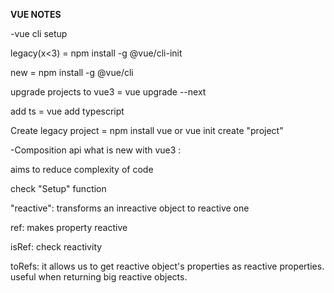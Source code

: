 **VUE NOTES**

-vue cli setup

legacy(x<3)					= npm install -g @vue/cli-init

new							= npm install -g @vue/cli

upgrade projects to vue3	= vue upgrade --next

add ts 						= vue add typescript

Create legacy project       = npm install vue or vue init create "project"


-Composition api what is new with vue3 : 

aims to reduce complexity of code

check "Setup" function

"reactive": transforms an inreactive object to reactive one

ref: makes property reactive

isRef: check reactivity

toRefs: it allows us to get reactive object's properties as reactive properties. useful when returning big reactive objects.
